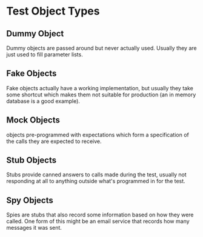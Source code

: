 ﻿# Test Object Types

## Dummy Object

 Dummy objects are passed around but never actually used. Usually they are just used to fill parameter lists.


 ## Fake Objects

Fake objects actually have a working implementation, but usually they take some shortcut which makes them not suitable for production (an in memory database is a good example).


## Mock Objects

objects pre-programmed with expectations which form a specification of the calls they are expected to receive.


## Stub Objects

Stubs provide canned answers to calls made during the test, usually not responding at all to anything outside what's programmed in for the test.


## Spy Objects

Spies are stubs that also record some information based on how they were called. One form of this might be an email service that records how many messages it was sent.

